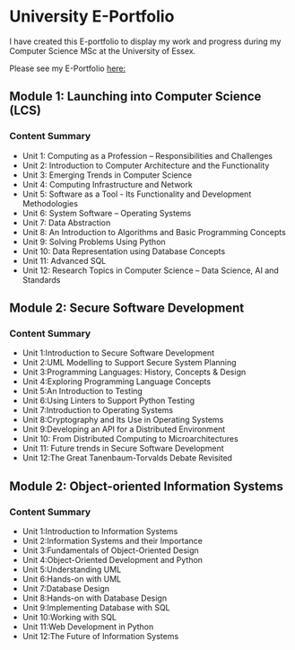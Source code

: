 # University E-Portfolio 


I have created this E-portfolio to display my work and progress during my Computer Science MSc at the University of Essex.  
 
Please see my E-Portfolio [here:](https://gclarke95.github.io/University/)


## Module 1: Launching into Computer Science (LCS)
### Content Summary
* Unit 1: Computing as a Profession – Responsibilities and Challenges
* Unit 2: Introduction to Computer Architecture and the Functionality
* Unit 3: Emerging Trends in Computer Science
* Unit 4: Computing Infrastructure and Network
* Unit 5: Software as a Tool - Its Functionality and Development Methodologies
* Unit 6: System Software – Operating Systems
* Unit 7: Data Abstraction
* Unit 8: An Introduction to Algorithms and Basic Programming Concepts
* Unit 9: Solving Problems Using Python
* Unit 10: Data Representation using Database Concepts
* Unit 11: Advanced SQL
* Unit 12: Research Topics in Computer Science – Data Science, AI and Standards 


## Module 2: Secure Software Development
### Content Summary
* Unit 1:Introduction to Secure Software Development
* Unit 2:UML Modelling to Support Secure System Planning
* Unit 3:Programming Languages: History, Concepts & Design
* Unit 4:Exploring Programming Language Concepts
* Unit 5:An Introduction to Testing
* Unit 6:Using Linters to Support Python Testing
* Unit 7:Introduction to Operating Systems
* Unit 8:Cryptography and Its Use in Operating Systems
* Unit 9:Developing an API for a Distributed Environment
* Unit 10: From Distributed Computing to Microarchitectures
* Unit 11: Future trends in Secure Software Development
* Unit 12:The Great Tanenbaum-Torvalds Debate Revisited


## Module 2: Object-oriented Information Systems
### Content Summary
* Unit 1:Introduction to Information Systems
* Unit 2:Information Systems and their Importance
* Unit 3:Fundamentals of Object-Oriented Design
* Unit 4:Object-Oriented Development and Python
* Unit 5:Understanding UML
* Unit 6:Hands-on with UML
* Unit 7:Database Design
* Unit 8:Hands-on with Database Design
* Unit 9:Implementing Database with SQL
* Unit 10:Working with SQL
* Unit 11:Web Development in Python
* Unit 12:The Future of Information Systems
